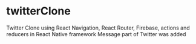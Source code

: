 # twitterClone
Twitter Clone using React Navigation, React Router, Firebase, actions and reducers in React Native framework
Message part of Twitter was added
